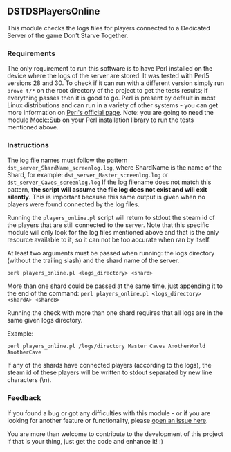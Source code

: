 ## DSTDSPlayersOnline 
This module checks the logs files for players connected to a Dedicated Server 
of the game Don't Starve Together. 

### Requirements 
The only requirement to run this software is to have Perl installed on the 
device where the logs of the server are stored. It was tested with Perl5 
versions 28 and 30. To check if it can run with a different version simply 
run `prove t/*` on the root directory of the project to get the tests results; 
if everything passes then it is good to go. Perl is present by default in most 
Linux distributions and can run in a variety of other systems - you can get 
more information on [Perl's official page](https://perl.org/).
Note: you are going to need the module 
[Mock::Sub](https://github.com/stevieb9/mock-sub) on your Perl installation 
library to run the tests mentioned above.

### Instructions 
The log file names must follow the pattern 
`dst_server_ShardName_screenlog.log`, where ShardName is the name of the 
Shard, for example: `dst_server_Master_screenlog.log` or 
`dst_server_Caves_screenlog.log` 
If the log filename does not match this pattern, **the script will assume the 
file log does not exist and will exit silently**. This is important because 
this same output is given when no players were found connected by the log 
files.  

Running the `players_online.pl` script will return to stdout the steam id of 
the players that are still connected to the server. Note that this specific 
module will only look for the log files mentioned above and that is the only 
resource available to it, so it can not be too accurate when ran by itself. 

At least two arguments must be passed when running: the logs directory 
(without the trailing slash) and the shard name of the server. 

`perl players_online.pl <logs_directory> <shard>` 

More than one shard could be passed at the same time, just appending it to the 
end of the command: `perl players_online.pl <logs_directory> <shardA> <shardB>`

Running the check with more than one shard requires that all logs are in the 
same given logs directory. 

Example:

`perl players_online.pl /logs/directory Master Caves AnotherWorld AnotherCave` 

If any of the shards have connected players (according to the logs), the steam 
id of these players will be written to stdout separated by new line characters 
(\n). 

### Feedback

If you found a bug or got any difficulties with this module - or if you are 
looking for another feature or functionality, please 
[open an issue here](https://github.com/sergioamorim/dstds-players-online/issues). 

You are more than welcome to contribute to the development of this project if 
that is your thing, just get the code and enhance it! :) 
